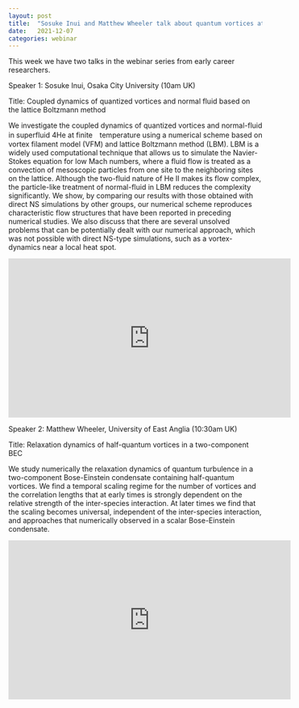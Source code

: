 ```yaml
---
layout: post
title:  "Sosuke Inui and Matthew Wheeler talk about quantum vortices at 10am UK time"
date:   2021-12-07
categories: webinar
---
```


This week we have two talks in the webinar series from early career researchers. 

Speaker 1: Sosuke Inui, Osaka City University (10am UK)

Title: Coupled dynamics of quantized vortices and normal fluid based on the lattice Boltzmann method

We investigate the coupled dynamics of quantized vortices and normal-fluid in superfluid 4He at finite　temperature using a numerical scheme based on vortex filament model (VFM) and lattice Boltzmann method (LBM). LBM is a widely used computational technique that allows us to simulate the Navier-Stokes equation for low Mach numbers, where a fluid flow is treated as a convection of mesoscopic particles from one site to the neighboring sites on the lattice. Although the two-fluid nature of He II makes its flow complex, the particle-like treatment of normal-fluid in LBM reduces the complexity significantly. We show, by comparing our results with those obtained with direct NS simulations by other groups, our numerical scheme reproduces characteristic flow structures that have been reported in preceding numerical studies. We also discuss that there are several unsolved problems that can be potentially dealt with our numerical approach, which was not possible with direct NS-type simulations, such as a vortex-dynamics near a local heat spot.

<iframe width="560" height="315" src="https://www.youtube.com/embed/b2LpqUehCr0" title="YouTube video player" frameborder="0" allow="accelerometer; autoplay; clipboard-write; encrypted-media; gyroscope; picture-in-picture" allowfullscreen></iframe>

Speaker 2: Matthew Wheeler, University of East Anglia (10:30am UK)

Title: Relaxation dynamics of half-quantum vortices in a two-component BEC

We study numerically the relaxation dynamics of quantum turbulence in a two-component Bose-Einstein condensate containing half-quantum vortices. We find a temporal scaling regime for the number of vortices and the correlation lengths that at early times is strongly dependent on the relative strength of the inter-species interaction. At later times we find that the scaling becomes universal, independent of the inter-species interaction, and approaches that numerically observed in a scalar Bose-Einstein condensate.

<iframe width="560" height="315" src="https://www.youtube.com/embed/O5qj8bh9c0U" title="YouTube video player" frameborder="0" allow="accelerometer; autoplay; clipboard-write; encrypted-media; gyroscope; picture-in-picture" allowfullscreen></iframe>


